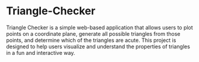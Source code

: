 # Triangle-Checker
Triangle Checker is a simple web-based application that allows users to plot points on a coordinate plane, generate all possible triangles from those points, and determine which of the triangles are acute. This project is designed to help users visualize and understand the properties of triangles in a fun and interactive way.

